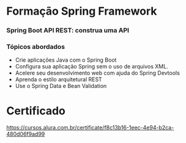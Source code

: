 # Formação Spring Framework

### Spring Boot API REST: construa uma API

### Tópicos abordados

- Crie aplicações Java com o Spring Boot
- Configura sua aplicação Spring sem o uso de arquivos XML.
- Acelere seu desenvolvimento web com ajuda do Spring Devtools
- Aprenda o estilo arquitetural REST
- Use o Spring Data e Bean Validation

# Certificado

https://cursos.alura.com.br/certificate/f8c13b16-1eec-4e94-b2ca-480d06f9ad99
